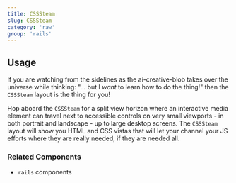 ```yaml
---
title: CSSSteam
slug: CSSSteam
category: 'raw'
group: 'rails'
---
```


## Usage

If you are watching from the sidelines as the ai-creative-blob takes over the universe while thinking: "... but I _want_ to learn how to do the thing!" then the `CSSSteam` layout is the thing for you!

Hop aboard the `CSSSteam` for a split view horizon where an interactive media element can travel next to accessible controls on very small viewports - in both portrait and landscape - up to large desktop screens.
The `CSSSteam` layout will show you HTML and CSS vistas that will let your channel your JS efforts where they are really needed, if they are needed all.

### Related Components

- `rails` components
